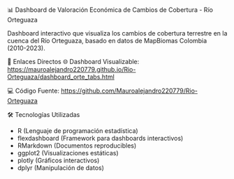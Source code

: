 📊 Dashboard de Valoración Económica de Cambios de Cobertura - Río Orteguaza

Dashboard interactivo que visualiza los cambios de cobertura terrestre en la cuenca del Río Orteguaza, basado en datos de MapBiomas Colombia (2010-2023).

🔗 Enlaces Directos
🌐 Dashboard Visualizable: https://mauroalejandro220779.github.io/Rio-Orteguaza/dashboard_orte_tabs.html

💻 Código Fuente: https://github.com/Mauroalejandro220779/Rio-Orteguaza

🛠️ Tecnologías Utilizadas
* R (Lenguaje de programación estadística)
* flexdashboard (Framework para dashboards interactivos)
* RMarkdown (Documentos reproducibles)
* ggplot2 (Visualizaciones estáticas)
* plotly (Gráficos interactivos)
* dplyr (Manipulación de datos)
